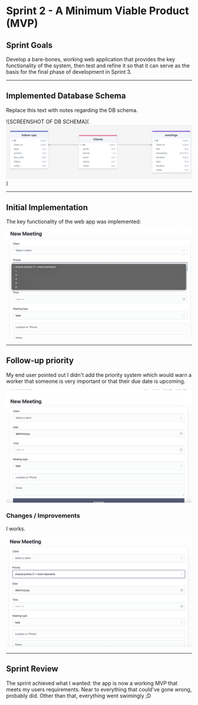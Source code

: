 # Sprint 2 - A Minimum Viable Product (MVP)


## Sprint Goals

Develop a bare-bones, working web application that provides the key functionality of the system, then test and refine it so that it can serve as the basis for the final phase of development in Sprint 3.


---

## Implemented Database Schema

Replace this text with notes regarding the DB schema.

![SCREENSHOT OF DB SCHEMA](![alt text](image.png))


---

## Initial Implementation

The key functionality of the web app was implemented:

![alt text](image-3.png)

---

## Follow-up priority

My end user pointed out I didn't add the priority system which would warn a worker that someone is very important or that their due date is upcoming.

![alt text](image-1.png)

### Changes / Improvements

I works. 

![alt text](image-2.png)


---

## Sprint Review

The sprint achieved what I wanted: the app is now a working MVP that meets my users requirements. Near to everything that could've gone wrong, probably did. Other than that, everything went swimingly ;D

